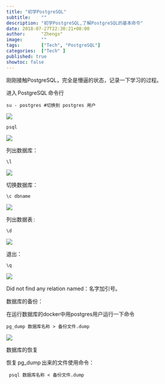 ```yaml
---
title: "初学PostgreSQL"
subtitle:    ""
description: "初学PostgreSQL,了解PostgreSQL的基本命令"
date: 2018-07-27T22:30:21+08:00
author:      "Zhengx"
image:       ""
tags:        ["Tech", "PostgreSQL"]
categories:  ["Tech" ]
published: true
showtoc: false 
---
```




刚刚接触PostgreSQL，完全是懵逼的状态，记录一下学习的过程。

进入 PostgreSQL 命令行

```
su - postgres #切换到 postgres 用户
```
![](https://pic-1253455688.cos.ap-shanghai.myqcloud.com/20180727224422.png)

```
psql
```

![](https://pic-1253455688.cos.ap-shanghai.myqcloud.com/20180727224604.png)

列出数据库：

```
\l
```

![](https://pic-1253455688.cos.ap-shanghai.myqcloud.com/20180727224656.png)

切换数据库：

```
\c dbname
```

![](https://pic-1253455688.cos.ap-shanghai.myqcloud.com/20180727224801.png)

列出数据表 :

```
\d
```

![](https://pic-1253455688.cos.ap-shanghai.myqcloud.com/20180727224840.png)

退出：

```sql
\q
```
![](https://pic-1253455688.cos.ap-shanghai.myqcloud.com/20180727224951.png)

Did not find any relation named：名字加引号。

数据库的备份：

在运行数据库的docker中用postgres用户运行一下命令

```
pg_dump 数据库名称 > 备份文件.dump
```

![](https://pic-1253455688.cos.ap-shanghai.myqcloud.com/20180727232757.png)

数据库的恢复

恢复 pg_dump 出来的文件使用命令：

```
 psql 数据库名称 < 备份文件.dump
```
